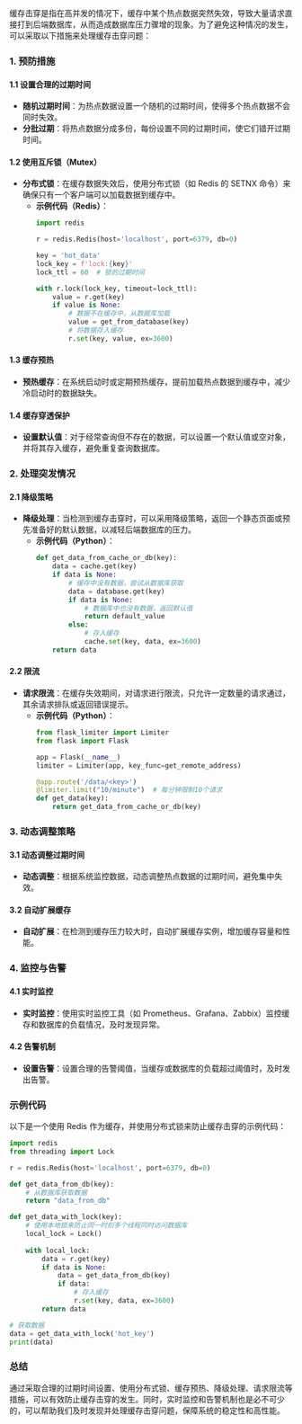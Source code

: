 缓存击穿是指在高并发的情况下，缓存中某个热点数据突然失效，导致大量请求直接打到后端数据库，从而造成数据库压力骤增的现象。为了避免这种情况的发生，可以采取以下措施来处理缓存击穿问题：

### 1. 预防措施

#### 1.1 设置合理的过期时间
- **随机过期时间**：为热点数据设置一个随机的过期时间，使得多个热点数据不会同时失效。
- **分批过期**：将热点数据分成多份，每份设置不同的过期时间，使它们错开过期时间。

#### 1.2 使用互斥锁（Mutex）
- **分布式锁**：在缓存数据失效后，使用分布式锁（如 Redis 的 SETNX 命令）来确保只有一个客户端可以加载数据到缓存中。
  - **示例代码（Redis）**：
    ```python
    import redis

    r = redis.Redis(host='localhost', port=6379, db=0)

    key = 'hot_data'
    lock_key = f'lock:{key}'
    lock_ttl = 60  # 锁的过期时间

    with r.lock(lock_key, timeout=lock_ttl):
        value = r.get(key)
        if value is None:
            # 数据不在缓存中，从数据库加载
            value = get_from_database(key)
            # 将数据存入缓存
            r.set(key, value, ex=3600)
    ```

#### 1.3 缓存预热
- **预热缓存**：在系统启动时或定期预热缓存，提前加载热点数据到缓存中，减少冷启动时的数据缺失。

#### 1.4 缓存穿透保护
- **设置默认值**：对于经常查询但不存在的数据，可以设置一个默认值或空对象，并将其存入缓存，避免重复查询数据库。

### 2. 处理突发情况

#### 2.1 降级策略
- **降级处理**：当检测到缓存击穿时，可以采用降级策略，返回一个静态页面或预先准备好的默认数据，以减轻后端数据库的压力。
  - **示例代码（Python）**：
    ```python
    def get_data_from_cache_or_db(key):
        data = cache.get(key)
        if data is None:
            # 缓存中没有数据，尝试从数据库获取
            data = database.get(key)
            if data is None:
                # 数据库中也没有数据，返回默认值
                return default_value
            else:
                # 存入缓存
                cache.set(key, data, ex=3600)
        return data
    ```

#### 2.2 限流
- **请求限流**：在缓存失效期间，对请求进行限流，只允许一定数量的请求通过，其余请求排队或返回错误提示。
  - **示例代码（Python）**：
    ```python
    from flask_limiter import Limiter
    from flask import Flask

    app = Flask(__name__)
    limiter = Limiter(app, key_func=get_remote_address)

    @app.route('/data/<key>')
    @limiter.limit("10/minute")  # 每分钟限制10个请求
    def get_data(key):
        return get_data_from_cache_or_db(key)
    ```

### 3. 动态调整策略

#### 3.1 动态调整过期时间
- **动态调整**：根据系统监控数据，动态调整热点数据的过期时间，避免集中失效。

#### 3.2 自动扩展缓存
- **自动扩展**：在检测到缓存压力较大时，自动扩展缓存实例，增加缓存容量和性能。

### 4. 监控与告警

#### 4.1 实时监控
- **实时监控**：使用实时监控工具（如 Prometheus、Grafana、Zabbix）监控缓存和数据库的负载情况，及时发现异常。

#### 4.2 告警机制
- **设置告警**：设置合理的告警阈值，当缓存或数据库的负载超过阈值时，及时发出告警。

### 示例代码

以下是一个使用 Redis 作为缓存，并使用分布式锁来防止缓存击穿的示例代码：

```python
import redis
from threading import Lock

r = redis.Redis(host='localhost', port=6379, db=0)

def get_data_from_db(key):
    # 从数据库获取数据
    return "data_from_db"

def get_data_with_lock(key):
    # 使用本地锁来防止同一时刻多个线程同时访问数据库
    local_lock = Lock()
    
    with local_lock:
        data = r.get(key)
        if data is None:
            data = get_data_from_db(key)
            if data:
                # 存入缓存
                r.set(key, data, ex=3600)
        return data

# 获取数据
data = get_data_with_lock('hot_key')
print(data)
```

### 总结

通过采取合理的过期时间设置、使用分布式锁、缓存预热、降级处理、请求限流等措施，可以有效防止缓存击穿的发生。同时，实时监控和告警机制也是必不可少的，可以帮助我们及时发现并处理缓存击穿问题，保障系统的稳定性和高性能。